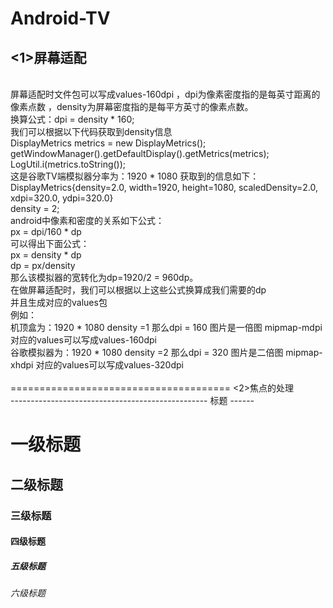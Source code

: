 Android-TV
================================================
<1>屏幕适配</br>
-------------------------------------------------
</br>
 屏幕适配时文件包可以写成values-160dpi ，dpi为像素密度指的是每英寸距离的像素点数 ，density为屏幕密度指的是每平方英寸的像素点数。</br>
 换算公式：dpi = density * 160;</br>
 我们可以根据以下代码获取到density信息</br>
 DisplayMetrics metrics = new DisplayMetrics();</br>
 getWindowManager().getDefaultDisplay().getMetrics(metrics);</br>
 LogUtil.i(metrics.toString());</br>
 这是谷歌TV端模拟器分率为：1920 * 1080 获取到的信息如下：</br>
 DisplayMetrics{density=2.0, width=1920, height=1080, scaledDensity=2.0, xdpi=320.0, ydpi=320.0}</br>
 density = 2;</br>
 android中像素和密度的关系如下公式：</br>
 px = dpi/160 * dp</br>
 可以得出下面公式：</br>
 px = density * dp</br>
 dp = px/density</br>
 那么该模拟器的宽转化为dp=1920/2 = 960dp。</br>
 在做屏幕适配时，我们可以根据以上这些公式换算成我们需要的dp</br>
 并且生成对应的values包</br>
 例如：</br>
 机顶盒为：1920 * 1080 density =1  那么dpi = 160 图片是一倍图 mipmap-mdpi 对应的values可以写成values-160dpi</br>
 谷歌模拟器为：1920 * 1080 density =2 那么dpi = 320 图片是二倍图 mipmap-xhdpi  对应的values可以写成values-320dpi</br>
 </br>
 ======================================
<2>焦点的处理<br>
-------------------------------------------------
标题
------

# 一级标题  
## 二级标题  
### 三级标题  
#### 四级标题  
##### 五级标题  
###### 六级标题  

